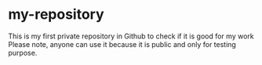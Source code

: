 # my-repository
This is my first private repository in Github to check if it is good for my work
Please note, anyone can use it because it is public and only for testing purpose. 
